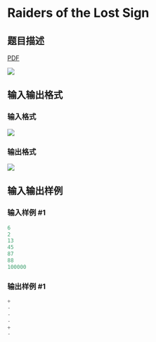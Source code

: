 # Raiders of the Lost Sign

## 题目描述

[problemUrl]: https://uva.onlinejudge.org/index.php?option=com_onlinejudge&Itemid=8&category=861&page=show_problem&problem=4670

[PDF](https://uva.onlinejudge.org/external/128/p12805.pdf)

![](https://cdn.luogu.com.cn/upload/vjudge_pic/UVA12805/fbae757174f6172f94f26cc11fb44e64d406a6e5.png)

## 输入输出格式

### 输入格式

![](https://cdn.luogu.com.cn/upload/vjudge_pic/UVA12805/b9d4366b3d0ab8eac2878165ea75f2cf2b7155a8.png)

### 输出格式

![](https://cdn.luogu.com.cn/upload/vjudge_pic/UVA12805/39f6b1405c98e6eadfb951b62e362cb0d680854b.png)

## 输入输出样例

### 输入样例 #1

```cpp
6
2
13
45
87
88
100000
```


### 输出样例 #1

```cpp
+
-
-
-
+
-
```


